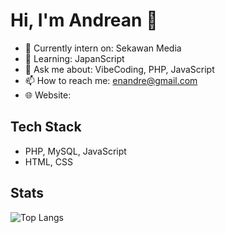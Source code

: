 # Hi, I'm Andrean 👋

- 🔭 Currently intern on: Sekawan Media
- 🌱 Learning: JapanScript
- 💬 Ask me about: VibeCoding, PHP, JavaScript
- 📫 How to reach me: enandre@gmail.com
- 🌐 Website: 

## Tech Stack
- PHP, MySQL, JavaScript
- HTML, CSS

## Stats
![Top Langs](https://github-readme-stats.vercel.app/api/top-langs/?username=enandre&layout=compact)
